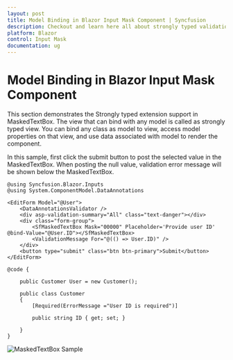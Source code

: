 ```yaml
---
layout: post
title: Model Binding in Blazor Input Mask Component | Syncfusion
description: Checkout and learn here all about strongly typed validation of Syncfusion Blazor Input Mask component and more.
platform: Blazor
control: Input Mask
documentation: ug
---
```


# Model Binding in Blazor Input Mask Component

This section demonstrates the Strongly typed extension support in MaskedTextBox. The view that can bind with any model is called as strongly typed view. You can bind any class as model to view, access model properties on that view, and use data associated with model to render the component.

In this sample, first click the submit button to post the selected value in the MaskedTextBox. When posting the null value, validation error message will be shown below the MaskedTextBox.

```cshtml
@using Syncfusion.Blazor.Inputs
@using System.ComponentModel.DataAnnotations

<EditForm Model="@User">
    <DataAnnotationsValidator />
    <div asp-validation-summary="All" class="text-danger"></div>
    <div class="form-group">
        <SfMaskedTextBox Mask="00000" Placeholder='Provide user ID' @bind-Value="@User.ID"></SfMaskedTextBox>
        <ValidationMessage For="@(() => User.ID)" />
    </div>
    <button type="submit" class="btn btn-primary">Submit</button>
</EditForm>

@code {

    public Customer User = new Customer();

    public class Customer
    {
        [Required(ErrorMessage ="User ID is required")]

        public string ID { get; set; }

    }
}
```


![MaskedTextBox Sample](../images/validation.png)